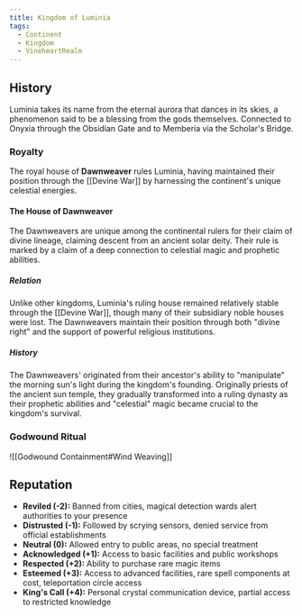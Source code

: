 ```yaml
---
title: Kingdom of Luminia
tags:
  - Continent
  - Kingdom
  - VineheartRealm
---
```

## History
Luminia takes its name from the eternal aurora that dances in its skies, a phenomenon said to be a blessing from the gods themselves. Connected to Onyxia through the Obsidian Gate and to Memberia via the Scholar's Bridge.

### Royalty
The royal house of **Dawnweaver** rules Luminia, having maintained their position through the [[Devine War]] by harnessing the continent's unique celestial energies.

#### The House of Dawnweaver
The Dawnweavers are unique among the continental rulers for their claim of divine lineage, claiming descent from an ancient solar deity.
Their rule is marked by a claim of a deep connection to celestial magic and prophetic abilities.

##### Relation
Unlike other kingdoms, Luminia's ruling house remained relatively stable through the [[Devine War]], though many of their subsidiary noble houses were lost. The Dawnweavers maintain their position through both "divine right" and the support of powerful religious institutions.

##### History
The Dawnweavers' originated from their ancestor's ability to "manipulate" the morning sun's light during the kingdom's founding.
Originally priests of the ancient sun temple, they gradually transformed into a ruling dynasty as their prophetic abilities and "celestial" magic became crucial to the kingdom's survival.

### Godwound Ritual

![[Godwound Containment#Wind Weaving]]

## Reputation

- **Reviled (-2):** Banned from cities, magical detection wards alert authorities to your presence
- **Distrusted (-1):** Followed by scrying sensors, denied service from official establishments
- **Neutral (0):** Allowed entry to public areas, no special treatment
- **Acknowledged (+1):** Access to basic facilities and public workshops
- **Respected (+2):** Ability to purchase rare magic items
- **Esteemed (+3):** Access to advanced facilities, rare spell components at cost, teleportation circle access
- **King's Call (+4):** Personal crystal communication device, partial access to restricted knowledge